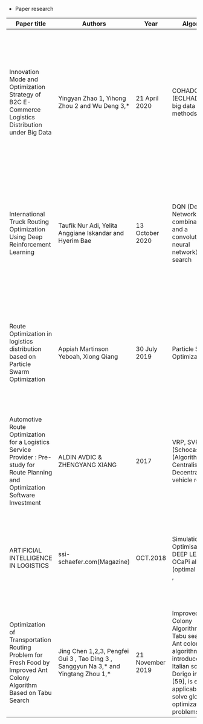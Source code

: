 - Paper research

|Paper title|Authors|Year|Algorithms|Dataset|Advantages|Disadvantages|
|---|---|---|---|---|---|---|
|Innovation Mode and Optimization Strategy of B2C E-Commerce Logistics Distribution under Big Data|Yingyan Zhao 1, Yihong Zhou 2 and Wu Deng 3,*|21 April 2020|COHADOOP (ECLHADOOP), big data mining methods|- |development of logistics enterprises and reduce the cost of B2C e-commerce logistics distribution, improved efficiency and service quality of logistics enterprises and enhance the competitiveness, which further promote the economy development.|-|
|International Truck Routing Optimization Using Deep Reinforcement Learning|Taufik Nur Adi, Yelita Anggiane Iskandar and Hyerim Bae|13 October 2020|DQN (Deep Q Network - combination of RL and a convolutional neural network),SA,Tabu search|-|DQN can quickly adapt to the environment. Compared to SA and TS, DQN is faster.|DQN does not show better results across all datasets.Another issue is the development of a stable DQN that requires less training data and training time, but can a provide a feasible solution for the general cases.|
|Route Optimization in logistics distribution based on Particle Swarm Optimization|Appiah Martinson Yeboah, Xiong Qiang|30 July 2019|Particle Swarm Optimization(PSO)|- |PSO has stronger function extreme value optimization ability so it provides the value which is close to actual optimal function value. When population size is increased, results were faster and better.|Certain parameters were not considered like loading and unloading time,real-time constraints.|
| Automotive Route Optimization for a Logistics Service Provider : Pre-study for Route Planning and Optimization Software Investment | ALDIN AVDIC & ZHENGYANG XIANG| 2017|VRP, SVRP (Schocastic), RPS (Algorithm), Centralised and Decentralised vehicle routing | Address the issues Autolink has with their current route planning methods | Factors considered are elaborate and detailed. | Dis|
|ARTIFICIAL INTELLIGENCE IN LOGISTICS| ssi-schaefer.com(Magazine)| OCT.2018| Simulation and Optimisation - DEEP LEARNING, OCaPi algorithm (optimal cart pick) , | “H” AT HITACHI,  ZALANDO: ROUTE OPTIMIZATION WITH DEEP LEARNING | Adv | The OCaPi algorithm takes several seconds to calculate the optimal picking list. Since Zalando receives thousands of orders every hour, this is too long to be practicable|
|Optimization of Transportation Routing Problem for Fresh Food by Improved Ant Colony Algorithm Based on Tabu Search| Jing Chen 1,2,3, Pengfei Gui 3 , Tao Ding 3 , Sanggyun Na 3,* and Yingtang Zhou 1,*| 21 November 2019| Improved Ant Colony Algorithm(IACA), Tabu search(TS) ; Ant colony algorithm, introduced by Italian scholar Dorigo in 1991 [59], is especially applicable to solve global optimization problems |Zhoushan Dayang Refrigerated Logistics Co., Ltd., which provides the distribution service of fresh items -  Programmed in MATLAB| VRP problem solving: objective function, The objective is to obtain the minimum total distribution cost; help cold chain logistics to deliver fresh goods. | Dis|
 
